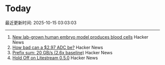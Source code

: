 # Today

最近更新时间: 2025-10-15 03:03:03

--- 
1. [New lab-grown human embryo model produces blood cells](https://www.cam.ac.uk/research/news/new-lab-grown-human-embryo-model-produces-blood-cells) Hacker News
2. [How bad can a $2.97 ADC be?](https://excamera.substack.com/p/how-bad-can-a-297-adc-be) Hacker News
3. [Prefix sum: 20 GB/s (2.6x baseline)](https://github.com/ashtonsix/perf-portfolio/tree/main/delta) Hacker News
4. [Hold Off on Litestream 0.5.0](https://mtlynch.io/notes/hold-off-on-litestream-0.5.0/) Hacker News

